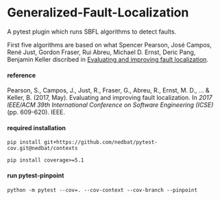 # Generalized-Fault-Localization
A pytest plugin which runs SBFL algorithms to detect faults.

First five algorithms are based on what Spencer Pearson, José Campos, René Just, Gordon Fraser, Rui Abreu, Michael D. Ernst, Deric Pang, Benjamin Keller discribed in [Evaluating and improving fault localization](https://homes.cs.washington.edu/~rjust/publ/fault_localization_effectiveness_icse_2017.pdf).

#### reference

Pearson, S., Campos, J., Just, R., Fraser, G., Abreu, R., Ernst, M. D., ... & Keller, B. (2017, May). Evaluating and improving fault localization. In *2017 IEEE/ACM 39th International Conference on Software Engineering (ICSE)* (pp. 609-620). IEEE.

#### required installation

`pip install git+https://github.com/nedbat/pytest-cov.git@nedbat/contexts`

`pip install coverage>=5.1`

#### run pytest-pinpoint

`python -m pytest --cov=. --cov-context --cov-branch --pinpoint`
